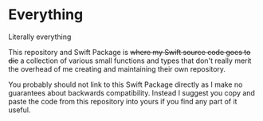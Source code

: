 # Everything

Literally everything

This repository and Swift Package is ~~where my Swift source code goes to die~~ a collection of various small functions and types that don't really merit the overhead of me creating and maintaining their own repository.

You probably should not link to this Swift Package directly as I make no guarantees about backwards compatibility. Instead I suggest you copy and paste the code from this repository into yours if you find any part of it useful.
